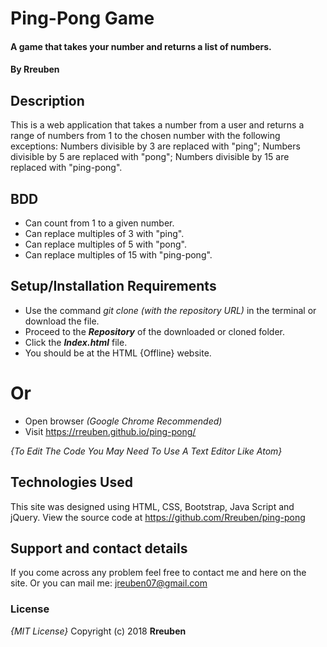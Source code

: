 # Ping-Pong Game
#### A game that takes your number and returns a list of numbers.
#### By **Rreuben**


## Description
This is a web application that takes a number from a user and returns a range of numbers from 1 to the chosen number with the following exceptions: Numbers divisible by 3 are replaced with "ping"; Numbers divisible by 5 are replaced with "pong"; Numbers divisible by 15 are replaced with "ping-pong".


## BDD
- Can count from 1 to a given number.
- Can replace multiples of 3 with "ping".
- Can replace multiples of 5 with "pong".
- Can replace multiples of 15 with "ping-pong".


## Setup/Installation Requirements
* Use the command *git clone (with the repository URL)* in the terminal or download the file.
* Proceed to the ***Repository*** of the downloaded or cloned folder.
* Click the ***Index.html*** file.
* You should be at the HTML {Offline} website.

# Or
* Open browser *(Google Chrome Recommended)*
* Visit https://rreuben.github.io/ping-pong/


*{To Edit The Code You May Need To Use A Text Editor Like Atom}*


## Technologies Used
This site was designed using HTML, CSS, Bootstrap, Java Script and jQuery. View the source code at https://github.com/Rreuben/ping-pong
## Support and contact details
If you come across any problem feel free to contact me and here on the site. Or you can mail me: jreuben07@gmail.com


### License
*{MIT License}*
Copyright (c) 2018 **Rreuben**
